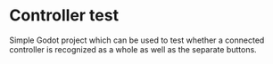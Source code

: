 # Controller test

Simple Godot project which can be used to test whether a connected controller is recognized as a whole as well as the separate buttons.